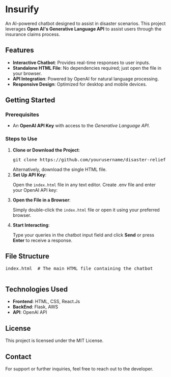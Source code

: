 
</head>
<body>
    <h1>Insurify</h1>
    <p>An AI-powered chatbot designed to assist in disaster scenarios. This project leverages <strong>Open AI's Generative Language API</strong> to assist users through the insurance claims process.</p>

  <h2>Features</h2>
    <ul>
        <li><strong>Interactive Chatbot</strong>: Provides real-time responses to user inputs.</li>
        <li><strong>Standalone HTML File</strong>: No dependencies required; just open the file in your browser.</li>
        <li><strong>API Integration</strong>: Powered by OpenAI for natural language processing.</li>
        <li><strong>Responsive Design</strong>: Optimized for desktop and mobile devices.</li>
    </ul>

  <h2>Getting Started</h2>
    <h3>Prerequisites</h3>
    <ul>
        <li>An <strong>OpenAI API Key</strong> with access to the <em>Generative Language API</em>.</li>
    </ul>

  <h3>Steps to Use</h3>
    <ol>
        <li><strong>Clone or Download the Project</strong>:
            <pre>git clone https://github.com/yourusername/disaster-relief-chatbot.git</pre>
            Alternatively, download the single HTML file.
        </li>
        <li><strong>Set Up API Key</strong>:
            <p>Open the <code>index.html</code> file in any text editor. Create .env file and enter your OpenAI API key:</p>
        </li>
        <li><strong>Open the File in a Browser</strong>:
            <p>Simply double-click the <code>index.html</code> file or open it using your preferred browser.</p>
        </li>
        <li><strong>Start Interacting</strong>:
            <p>Type your queries in the chatbot input field and click <strong>Send</strong> or press <strong>Enter</strong> to receive a response.</p>
        </li>
    </ol>

  <h2>File Structure</h2>
    <pre>
index.html  # The main HTML file containing the chatbot
    </pre>

  <h2>Technologies Used</h2>
    <ul>
        <li><strong>Frontend</strong>: HTML, CSS, React.Js</li>
        <li><strong>BackEnd</strong>: Flask, AWS </li>
        <li><strong>API</strong>: OpenAI API</li>
    </ul>

  <h2>License</h2>
    <p>This project is licensed under the MIT License.</p>

  <h2>Contact</h2>
    <p>For support or further inquiries, feel free to reach out to the developer.</p>
</body>
</html>
